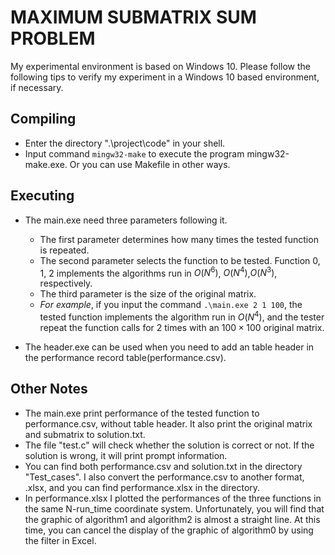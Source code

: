# MAXIMUM SUBMATRIX SUM PROBLEM

My experimental environment is based on Windows 10. Please follow the following tips to verify my experiment in a Windows 10 based environment, if necessary.

## Compiling

* Enter the directory ".\project\code" in your shell.
* Input command `mingw32-make` to execute the program mingw32-make.exe. Or you can use Makefile in other ways.

## Executing

* The main.exe need three parameters following it.
  * The first parameter determines how many times the tested function is repeated.
  * The second parameter selects the function to be tested. Function 0, 1, 2 implements the algorithms run in $O(N^6)$, $O(N^4)$,$O(N^3)$, respectively.
  * The third parameter is the size of the original matrix.
  * *For example*, if you input the command `.\main.exe 2 1 100`, the tested function implements the algorithm run in $O(N^4)$, and the tester repeat the function calls for 2 times with an $100\times 100$ original matrix.

* The header.exe can be used when you need to add an table header in the performance record table(performance.csv).

## Other Notes

* The main.exe print performance of the tested function to performance.csv, without table header. It also print the original matrix and submatrix to solution.txt.
* The file "test.c" will check whether the solution is correct or not. If the solution is wrong, it will print  prompt information.
* You can find both performance.csv and solution.txt in the directory "Test_cases". I also convert the performance.csv to another format, .xlsx, and you can find performance.xlsx in the directory. 
* In performance.xlsx I plotted the performances of the three functions in the same N-run_time coordinate system. Unfortunately, you will find that the graphic of algorithm1 and algorithm2 is almost a straight line. At this time, you can cancel the display of the graphic of algorithm0 by using the filter in Excel.
